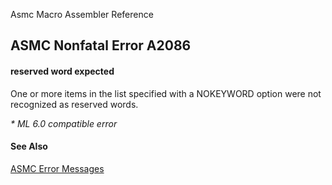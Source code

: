 Asmc Macro Assembler Reference

## ASMC Nonfatal Error A2086

#### reserved word expected

One or more items in the list specified with a NOKEYWORD option were not recognized as reserved words.

_* ML 6.0 compatible error_

#### See Also

[ASMC Error Messages](readme.md)